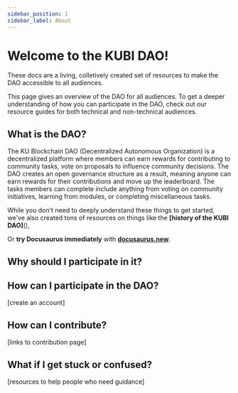 ```yaml
---
sidebar_position: 1
sidebar_label: About
---
```


# Welcome to the KUBI DAO!

These docs are a living, colletively created set of resources to make the DAO accessible to all audiences.

This page gives an overview of the DAO for all audiences. To get a deeper understanding of how you can participate in the DAO, check out our resource guides for both technical and non-technical audiences.

## What is the DAO?

The KU Blockchain DAO (Decentralized Autonomous Organization) is a decentralized platform where members can earn rewards for contributing to community tasks, vote on proposals to influence community decisions. The DAO creates an open governance structure as a result, meaning anyone can earn rewards for their contributions and move up the leaderboard. The tasks members can complete include anything from voting on community initiatives, learning from modules, or completing miscellaneous tasks.

While you don't need to deeply understand these things to get started, we've also created tons of resources on things like the **[history of the KUBI DAO]**(), 

Or **try Docusaurus immediately** with **[docusaurus.new](https://docusaurus.new)**.

## Why should I participate in it?

## How can I participate in the DAO?

[create an account]

## How can I contribute?

[links to contribution page]

## What if I get stuck or confused?

[resources to help people who need guidance]
